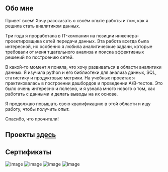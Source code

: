 ## Обо мне

Привет всем! Хочу рассказать о своём опыте работы и том, как я решила стать аналитиком данных.

Три года я проработала в IT-компании на позиции инженера-проектировщика сетей передачи данных. Эта работа всегда была интересной, но особенно я любила аналитические задачи, которые требовали от меня тщательного анализа и поиска эффективных решений по построению сетей.

В какой-то момент я поняла, что хочу развиваться в области аналитики данных. Я изучила python и его библиотеки для анализа данных, SQL, статистику и продуктовые метрики. На учебных проектах я практиковалась в построении дашбордов и проведении A/B-тестов. Это было очень интересно и полезно, и я узнала много нового о том, как работать с данными и делать выводы на их основе.

Я продолжаю повышать свою квалификацию в этой области и ищу работу, чтобы получить опыт.

Спасибо, что прочитали!

## Проекты [здесь](https://github.com/allopachuk/study_projects)

## Сертификаты

![image](https://user-images.githubusercontent.com/122831288/231527050-5195a6ea-8081-44c6-97b7-f216d45ebbfe.png)
![image](https://user-images.githubusercontent.com/122831288/231527210-7e62be0a-88a4-4a07-82c1-f71dda27b57e.png)
![image](https://user-images.githubusercontent.com/122831288/231527259-a5d1cfbc-ec36-4d95-82c0-d29ab838f7ef.png)
![image](https://user-images.githubusercontent.com/122831288/231527287-968d82fe-5a28-486a-a161-8563ea51983d.png)
